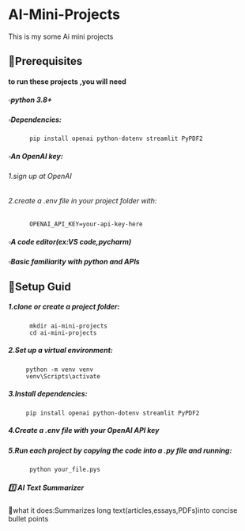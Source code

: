 # AI-Mini-Projects
This is my some Ai mini projects

## 📑Prerequisites
#### to run these projects ,you will need
##### ▫️python 3.8+
##### ▫️Dependencies:
          pip install openai python-dotenv streamlit PyPDF2
##### ▫️An OpenAI key:
###### 1.sign up at OpenAI
###### 2.create a .env file in your project folder with:
          OPENAI_API_KEY=your-api-key-here
##### ▫️A code editor(ex:VS code,pycharm)
##### ▫️Basic familiarity with python and APIs

## 🔧Setup Guid
#####  1.clone or create a project folder:
          mkdir ai-mini-projects
          cd ai-mini-projects
##### 2.Set up a virtual environment:
         python -m venv venv
         venv\Scripts\activate
##### 3.Install dependencies:
         pip install openai python-dotenv streamlit PyPDF2
##### 4.Create a .env file with your OpenAI API key
##### 5.Run each project by copying the code  into a .py file and running:
          python your_file.pys


##### 1️⃣ AI Text Summarizer
📌what it does:Summarizes long text(articles,essays,PDFs)into concise bullet points
          
